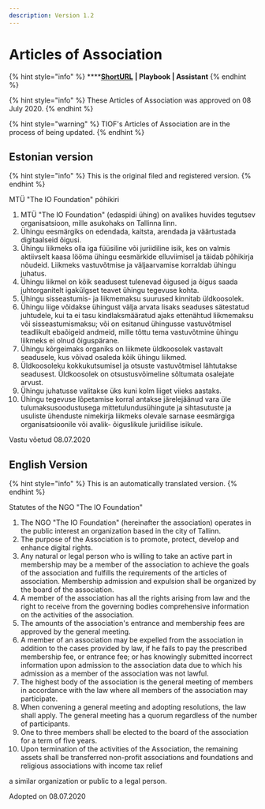 ```yaml
---
description: Version 1.2
---
```


# Articles of Association

{% hint style="info" %}
****[**ShortURL**](https://tiof.click/TIOFLegalArticlesOfAssociation) **| Playbook | Assistant**
{% endhint %}

{% hint style="info" %}
These Articles of Association was approved on 08 July 2020.
{% endhint %}

{% hint style="warning" %}
TIOF's Articles of Association are in the process of being updated.
{% endhint %}

## Estonian version&#x20;

{% hint style="info" %}
This is the original filed and registered version.
{% endhint %}

MTÜ "The IO Foundation" põhikiri

1. MTÜ "The IO Foundation" (edaspidi ühing) on avalikes huvides tegutsev organisatsioon, mille asukohaks on Tallinna linn.
2. Ühingu eesmärgiks on edendada, kaitsta, arendada ja väärtustada digitaalseid õigusi.
3. Ühingu liikmeks olla iga füüsiline või juriidiline isik, kes on valmis aktiivselt kaasa lööma ühingu eesmärkide elluviimisel ja täidab põhikirja nõudeid. Liikmeks vastuvõtmise ja väljaarvamise korraldab ühingu juhatus.
4. Ühingu liikmel on kõik seadusest tulenevad õigused ja õigus saada juhtorganitelt igakülgset teavet ühingu tegevuse kohta.
5. Ühingu sisseastumis- ja liikmemaksu suurused kinnitab üldkoosolek.
6. Ühingu liige võidakse ühingust välja arvata lisaks seaduses sätestatud juhtudele, kui ta ei tasu kindlaksmääratud ajaks ettenähtud liikmemaksu või sisseastumismaksu; või on esitanud ühingusse vastuvõtmisel teadlikult ebaõigeid andmeid, mille tõttu tema vastuvõtmine ühingu liikmeks ei olnud õiguspärane.
7. Ühingu kõrgeimaks organiks on liikmete üldkoosolek vastavalt seadusele, kus võivad osaleda kõik ühingu liikmed.
8. Üldkoosoleku kokkukutsumisel ja otsuste vastuvõtmisel lähtutakse seadusest. Üldkoosolek on otsustusvõimeline sõltumata osalejate arvust.
9. Ühingu juhatusse valitakse üks kuni kolm liiget viieks aastaks.
10. Ühingu tegevuse lõpetamise korral antakse järelejäänud vara üle tulumaksusoodustusega mittetulundusühingute ja sihtasutuste ja usuliste ühenduste nimekirja liikmeks olevale sarnase eesmärgiga organisatsioonile või avalik- õiguslikule juriidilise isikule.

Vastu võetud 08.07.2020

## English Version

{% hint style="info" %}
This is an automatically translated version.
{% endhint %}

Statutes of the NGO "The IO Foundation"

1. The NGO "The IO Foundation" (hereinafter the association) operates in the public interest an organization based in the city of Tallinn.
2. The purpose of the Association is to promote, protect, develop and enhance digital rights.
3. Any natural or legal person who is willing to take an active part in membership may be a member of the association to achieve the goals of the association and fulfills the requirements of the articles of association. Membership admission and expulsion shall be organized by the board of the association.
4. A member of the association has all the rights arising from law and the right to receive from the governing bodies comprehensive information on the activities of the association.
5. The amounts of the association's entrance and membership fees are approved by the general meeting.
6. A member of an association may be expelled from the association in addition to the cases provided by law, if he fails to pay the prescribed membership fee, or entrance fee; or has knowingly submitted incorrect information upon admission to the association data due to which his admission as a member of the association was not lawful.
7. The highest body of the association is the general meeting of members in accordance with the law where all members of the association may participate.
8. When convening a general meeting and adopting resolutions, the law shall apply. The general meeting has a quorum regardless of the number of participants.
9. One to three members shall be elected to the board of the association for a term of five years.
10. Upon termination of the activities of the Association, the remaining assets shall be transferred non-profit associations and foundations and religious associations with income tax relief

a similar organization or public to a legal person.

Adopted on 08.07.2020





